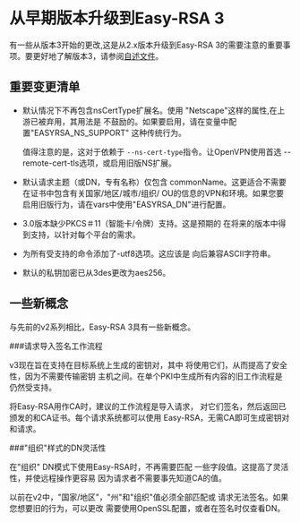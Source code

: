 从早期版本升级到Easy-RSA 3
=========

有一些从版本3开始的更改,这是从2.x版本升级到Easy-RSA 3的需要注意的重要事项。要更好地了解版本3，请参阅[自述文件](EasyRSA-Readme.md)。

重要变更清单
----

 * 默认情况下不再包含nsCertType扩展名。使用
   "Netscape"这样的属性,在上游已被弃用，其用法是
   不鼓励的。如果要启用，请在变量中配置"EASYRSA_NS_SUPPORT"
   这种传统行为。

   值得注意的是，这对于依赖于
   `--ns-cert-type`指令。让OpenVPN使用首选
   --remote-cert-tls选项，或启用旧版NS扩展。

 * 默认请求主题（或DN，专有名称）仅包含
   commonName。这更适合不需要在证书中包含有关国家/地区/城市/组织/ OU的信息的VPN和环境。如果您要启用旧版行为，请在vars中使用"EASYRSA_DN"进行配置。

 * 3.0版本缺少PKCS＃11（智能卡/令牌）支持。这是预期的
   在将来的版本中得到支持，以针对每个平台的需求。

 * 为所有受支持的命令添加了-utf8选项。这应该是
   向后兼容ASCII字符串。

 * 默认的私钥加密已从3des更改为aes256。


一些新概念
----

与先前的v2系列相比，Easy-RSA 3具有一些新概念。

###请求导入签名工作流程

  v3现在旨在支持在目标系统上生成的密钥对，其中
  将使用它们，从而提高了安全性，因为不需要传输密钥
  主机之间。在单个PKI中生成所有内容的旧工作流程是
  仍然受支持。

  将Easy-RSA用作CA时，建议的工作流程是导入请求，
  对它们签名，然后返回已颁发的和CA证书。每个请求系统都可以使用
  Easy-RSA，无需CA即可生成密钥对和请求。

###"组织"样式的DN灵活性

  在"组织" DN模式下使用Easy-RSA时，不再需要匹配
  一些字段值。这提高了灵活性，并使远程操作更容易
  因为请求者不需要事先知道CA的值。

  以前在v2中，"国家/地区"，"州"和"组织"值必须全部匹配或
  请求无法签名。如果您想要旧的行为，可以更改
  需要使用OpenSSL配置，或者在签名时仅查看DN。